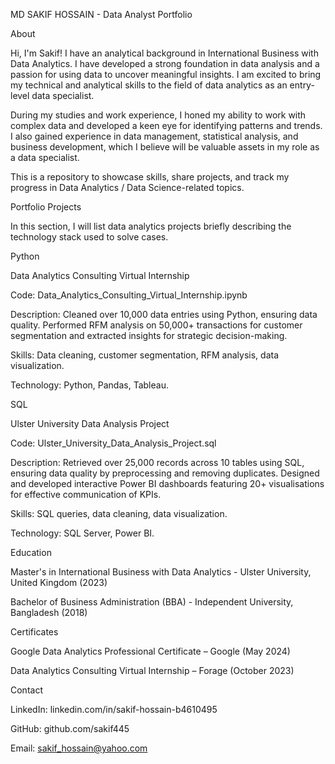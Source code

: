 MD SAKIF HOSSAIN - Data Analyst Portfolio

About

Hi, I'm Sakif! I have an analytical background in International Business with Data Analytics. I have developed a strong foundation in data analysis and a passion for using data to uncover meaningful insights. I am excited to bring my technical and analytical skills to the field of data analytics as an entry-level data specialist.

During my studies and work experience, I honed my ability to work with complex data and developed a keen eye for identifying patterns and trends. I also gained experience in data management, statistical analysis, and business development, which I believe will be valuable assets in my role as a data specialist.

This is a repository to showcase skills, share projects, and track my progress in Data Analytics / Data Science-related topics.

Portfolio Projects

In this section, I will list data analytics projects briefly describing the technology stack used to solve cases.

Python

Data Analytics Consulting Virtual Internship

Code: Data_Analytics_Consulting_Virtual_Internship.ipynb

Description: Cleaned over 10,000 data entries using Python, ensuring data quality. Performed RFM analysis on 50,000+ transactions for customer segmentation and extracted insights for strategic decision-making.

Skills: Data cleaning, customer segmentation, RFM analysis, data visualization.

Technology: Python, Pandas, Tableau.

SQL

Ulster University Data Analysis Project

Code: Ulster_University_Data_Analysis_Project.sql

Description: Retrieved over 25,000 records across 10 tables using SQL, ensuring data quality by preprocessing and removing duplicates. Designed and developed interactive Power BI dashboards featuring 20+ visualisations for effective communication of KPIs.

Skills: SQL queries, data cleaning, data visualization.

Technology: SQL Server, Power BI.

Education

Master's in International Business with Data Analytics - Ulster University, United Kingdom (2023)

Bachelor of Business Administration (BBA) - Independent University, Bangladesh (2018)

Certificates

Google Data Analytics Professional Certificate – Google (May 2024)

Data Analytics Consulting Virtual Internship – Forage (October 2023)

Contact

LinkedIn: linkedin.com/in/sakif-hossain-b4610495

GitHub: github.com/sakif445

Email: sakif_hossain@yahoo.com

